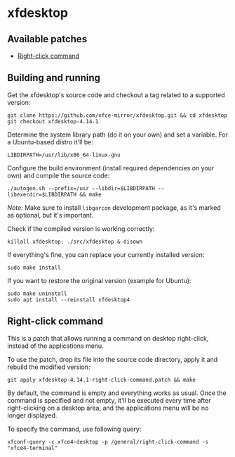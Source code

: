 # xfdesktop

## Available patches

* [Right-click command](#right-click-command)

## Building and running

Get the xfdesktop's source code and checkout a tag related to a supported version:
```
git clone https://github.com/xfce-mirror/xfdesktop.git && cd xfdesktop
git checkout xfdesktop-4.14.1
```

Determine the system library path (do it on your own) and set a variable. For a Ubuntu-based distro it'll be:
```
LIBDIRPATH=/usr/lib/x86_64-linux-gnu
```

Configure the build environment (install required dependencies on your own) and compile the source code:
```
./autogen.sh --prefix=/usr --libdir=$LIBDIRPATH --libexecdir=$LIBDIRPATH && make
```

_Note:_ Make sure to install `libgarcon` development package, as it's marked as optional, but it's important.

Check if the compiled version is working correctly:
```
killall xfdesktop; ./src/xfdesktop & disown
```

If everything's fine, you can replace your currently installed version:
```
sudo make install
```

If you want to restore the original version (example for Ubuntu):
```
sudo make uninstall
sudo apt install --reinstall xfdesktop4
```

## Right-click command

This is a patch that allows running a command on desktop right-click, instead of the applications menu.

To use the patch, drop its file into the source code directory, apply it and rebuild the modified version:
```
git apply xfdesktop-4.14.1-right-click-command.patch && make
```

By default, the command is empty and everything works as usual. Once the command is specified and not empty, it'll be executed every time after right-clicking on a desktop area, and the applications menu will be no longer displayed.

To specify the command, use following query:

```
xfconf-query -c xfce4-desktop -p /general/right-click-command -s "xfce4-terminal"
```
